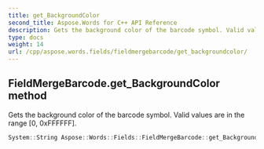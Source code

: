 ```yaml
---
title: get_BackgroundColor
second_title: Aspose.Words for C++ API Reference
description: Gets the background color of the barcode symbol. Valid values are in the range [0, 0xFFFFFF].
type: docs
weight: 14
url: /cpp/aspose.words.fields/fieldmergebarcode/get_backgroundcolor/
---
```

## FieldMergeBarcode.get_BackgroundColor method


Gets the background color of the barcode symbol. Valid values are in the range [0, 0xFFFFFF].

```cpp
System::String Aspose::Words::Fields::FieldMergeBarcode::get_BackgroundColor()
```

